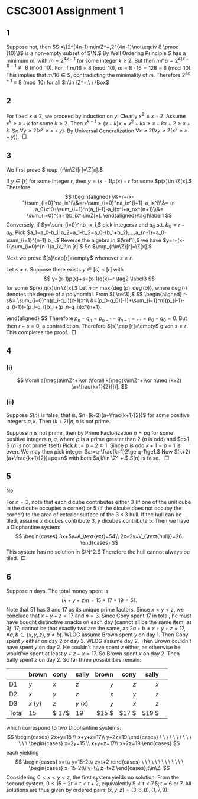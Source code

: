 # CSC3001 Assignment 1

## 1

Suppose not, then $S:=\{2^{4n-1}:n\in\Z^+,2^{4n-1}\not\equiv 8 \pmod {10}\}$ is a non-empty subset of $\N.$ By Well Ordering Principle $S$ has a minimum $m,$ with $m=2^{4k-1}$ for some integer $k\ge 2.$ But then $m/16=2^{4(k-1)-1}\not\equiv 8\pmod{10}.$ For, if $m/16\equiv 8\pmod{10},$ $m\equiv 8\cdot 16=128\equiv 8 \pmod {10}.$ This implies that $m/16\in S,$ contradicting the minimality of $m.$ Therefore $2^{4n-1}\equiv 8\pmod{10}$ for all $n\in \Z^+.\ \ \Box$

## 2

For fixed $x\ge 2 ,$ we proceed by induction on $y.$ Clearly $x^2\ge x+2.$ Assume $x^k\ge x+k$ for some $k\ge2.$ Then $x^{k+1}\ge (x+k)x=x^2+kx\ge x+kx+2\ge x+k.$ So $\forall y\ge2(x^y\ge x+y).$ By Universal Generalization $\forall x\ge2(\forall y\ge2(x^y\ge x+y)).\ \ \Box$

## 3

We first prove $ \cup_{r\in\Z}[r]=\Z[x].$

If $y\in [r]$ for some integer $r,$ then $y=(x-1)p(x)+r$ for some $p(x)\in \Z[x].$ Therefore
$$
\begin{aligned}
y&=r+(x-1)\sum_{i=0}^na_ix^i\\&=r+\sum_{i=0}^na_ix^{i+1}-a_ix^i\\&=
(r-a_0)x^0+\sum_{i=1}^n(a_{i-1}-a_i)x^i+a_nx^{n+1}\\&=
\sum_{i=0}^{n+1}b_ix^i\in\Z[x].
\end{aligned}\tag1\label1
$$
Conversely, if $y=\sum_{i=0}^nb_ix_i,$ pick integers $r$ and $a_0$ s.t. $b_0=r-a_0.$ Pick $a_1=a_0-b_1, a_2=a_1-b_2=a_0-(b_1+b_2),...,a_{n-1}=a_0-\sum_{i=1}^{n-1} b_i.$ Reverse the algebra in $(\ref1),$ we have $y=r+(x-1)\sum_{i=0}^{n-1}a_ix_i\in [r].$ So $\cup_{r\in\Z}[r]=\Z[x].$

Next we prove $[s]\cap[r]=\empty$ whenever $s\neq r.$ 

Let $s\neq r.$ Suppose there exists $y\in [s]\cap [r]$ with
$$
y=(x-1)p(x)+s=(x-1)q(x)+r  \tag2  \label3
$$
for some $p(x),q(x)\in \Z[x].$ Let $n:=\max \{\deg(p),\deg(q)\},$ where $\deg(\cdot)$ denotes the degree of a polynomial. From $( \ref3),$
$$
\begin{aligned}
r-s&=
\sum_{i=0}^n(p_i-q_i)(x-1)x^i\\
&=(p_0-q_0)(-1)+\sum_{i=1}^n[(p_{i-1}-q_{i-1})-(p_i-q_i)]x_i+(p_n-q_n)x^{n+1}.

\end{aligned}
$$
Therefore $p_n-q_n=p_{n-1}-q_{n-1}=...=p_0-q_0=0.$ But then $r-s=0,$ a contradiction. Therefore $[s]\cap [r]=\empty$ given $s\neq r.$ This completes the proof.$\ \ \Box$ 

## 4

### (i)

$$
\forall a[\neg(a\in\Z^+)\or (\forall k[\neg(k\in\Z^+)\or n\neq (k+2)(a+\frac{k+1}{2})])].
$$

### (ii)

Suppose $S(n)$ is false, that is, $n=(k+2)(a+\frac{k+1}{2})$ for some positive integers $a, k.$ Then $(k+2)|n,n$ is not prime.

Suppose $n$ is not prime, then by Prime Factorization $n=pq$ for some positive integers $p,q,$ where $p$ is a prime greater than $2$ ($n$ is odd) and $q>1. $ ($n$ is not prime itself) Pick $k:=p-2\ge1.$ Since $p$ is odd $k+1=p-1$ is even. We may then pick integer $a:=q-\frac{k+1}2\ge q-1\ge1.$ Now $(k+2)(a+\frac{k+1}{2})=pq=n$ with both $a,k\in \Z^ +.$ $S(n)$ is false. $\ \ \Box$

## 5

No.

For $n=3,$ note that each dicube contributes either $3$ (if one of the unit cube in the dicube occupies a corner) or $5$ (if the dicube does not occupy the corner) to the area of exterior surface of the $3\times3$ hull. If the hull can be tiled, assume $x$ dicubes contribute $3,$ $y$ dicubes contribute $5.$ Then we have a Diophantine system:
$$
\begin{cases}
3x+5y=A_\text{ext}=54\\
2x+2y=V_{\text{hull}}=26.
\end{cases}
$$
This system has no solution in $\N^2.$ Therefore the hull cannot always be tiled.$\  \ \Box$

## 6

Suppose $n$ days. The total money spent is
$$
(x+y+z)n=15+17+19=51.
$$
Note that $51$ has $3$ and $17$ as its unique prime factors. Since $x\lt y\lt z,$ we conclude that $x+y+z=17$ and $n=3.$ Since Cony spent $17$ in total, he must have bought distinctive snacks on each day (cannot all be the same item, as $3\not|\ \ 17;$ cannot be that exactly two are the same, as $2a+b\neq x+y+z=17,\forall a,b\in\{x,y,z\},a\neq b$). WLOG assume Brown spent $y$ on day 1. Then Cony spent $y$ either on day 2 or day 3.  WLOG assume day 2. Then Brown couldn't have spent $y$ on day 2. He couldn't have spent $z$ either, as otherwise he would've spent at least $y+z+x=17.$ So Brown spent $x$ on day 2. Then Sally spent $z$ on day 2. So far three possibilities remain:

|       | brown    | cony  | sally    | brown |  cony | sally |      |
| ----- | :------- | :---- | :------- | ----: | ----: | ----: | ---- |
| D1    | $y$      | $x$   | $z$      |   $y$ |   $z$ |   $x$ |      |
| D2    | $x$      | $y$   | $z$      |   $x$ |   $y$ |   $z$ |      |
| D3    | $x\ (y)$ | $z$   | $y\ (x)$ |   $y$ |   $x$ |   $z$ |      |
| Total | $15$     | $ 17$ | $19$     | $15 $ | $17 $ | $19 $ |      |

which correspond to two Diophantine systems:
$$
\begin{cases}
2x+y=15
\\
x+y+z=17\\
y+2z=19
\end{cases}
\ \ \ \ \ \ \ \ \ \ \ \ \ 
\begin{cases}
x+2y=15
\\
x+y+z=17\\
x+2z=19
\end{cases}
$$
each yielding
$$
\begin{cases}
x=t\\
y=15-2t\\
z=t+2
\end{cases}
\ \ \ \ \ \ \ \ \ \ \ \ \ 
\begin{cases}
x=15-2t\\
y=t\\
z=t+2
\end{cases},t\in\Z.
$$
Considering $0<x<y<z,$ the first system yields no solution. From the second system, $0<15-2t<t<t+2,$ equivalently $5<t<7.5;t=6$ or $7.$ All solutions are thus given by ordered pairs $(x,y,z)=(3,6,8),(1,7,9).$

